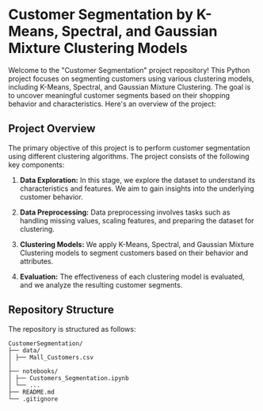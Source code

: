 # Customer Segmentation by K-Means, Spectral, and Gaussian Mixture Clustering Models

Welcome to the "Customer Segmentation" project repository! This Python project focuses on segmenting customers using various clustering models, including K-Means, Spectral, and Gaussian Mixture Clustering. The goal is to uncover meaningful customer segments based on their shopping behavior and characteristics. Here's an overview of the project:

## Project Overview
The primary objective of this project is to perform customer segmentation using different clustering algorithms. The project consists of the following key components:

1. **Data Exploration:** In this stage, we explore the dataset to understand its characteristics and features. We aim to gain insights into the underlying customer behavior.

2. **Data Preprocessing:** Data preprocessing involves tasks such as handling missing values, scaling features, and preparing the dataset for clustering.

3. **Clustering Models:** We apply K-Means, Spectral, and Gaussian Mixture Clustering models to segment customers based on their behavior and attributes.

4. **Evaluation:** The effectiveness of each clustering model is evaluated, and we analyze the resulting customer segments.

## Repository Structure
The repository is structured as follows:

```
CustomerSegmentation/
├── data/
│ ├── Mall_Customers.csv
│
├── notebooks/
│ ├── Customers_Segmentation.ipynb
│ └── ...
├── README.md
└── .gitignore

```



